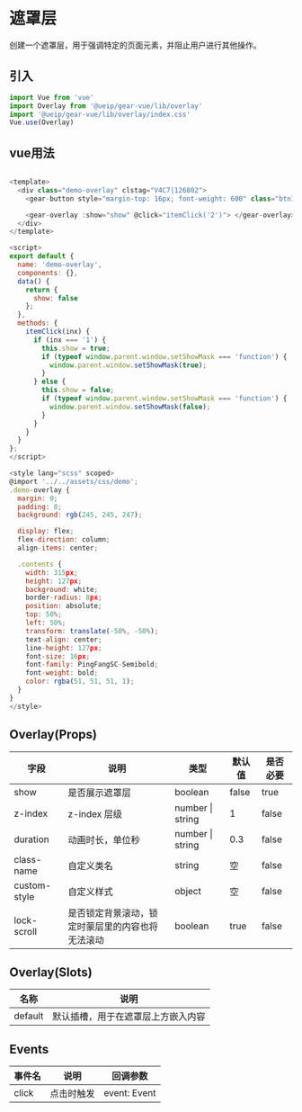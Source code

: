 # 遮罩层

创建一个遮罩层，用于强调特定的页面元素，并阻止用户进行其他操作。

## 引入

```javascript
import Vue from 'vue'
import Overlay from '@ueip/gear-vue/lib/overlay'
import '@ueip/gear-vue/lib/overlay/index.css'
Vue.use(Overlay)
```

## vue用法

```javascript

<template>
  <div class="demo-overlay" clstag="V4C7|126802">
    <gear-button style="margin-top: 16px; font-weight: 600" class="btn1" @click="itemClick('1')"> 查看样式 </gear-button>

    <gear-overlay :show="show" @click="itemClick('2')"> </gear-overlay>
  </div>
</template>

<script>
export default {
  name: 'demo-overlay',
  components: {},
  data() {
    return {
      show: false
    };
  },
  methods: {
    itemClick(inx) {
      if (inx === '1') {
        this.show = true;
        if (typeof window.parent.window.setShowMask === 'function') {
          window.parent.window.setShowMask(true);
        }
      } else {
        this.show = false;
        if (typeof window.parent.window.setShowMask === 'function') {
          window.parent.window.setShowMask(false);
        }
      }
    }
  }
};
</script>

<style lang="scss" scoped>
@import '../../assets/css/demo';
.demo-overlay {
  margin: 0;
  padding: 0;
  background: rgb(245, 245, 247);

  display: flex;
  flex-direction: column;
  align-items: center;

  .contents {
    width: 315px;
    height: 127px;
    background: white;
    border-radius: 8px;
    position: absolute;
    top: 50%;
    left: 50%;
    transform: translate(-50%, -50%);
    text-align: center;
    line-height: 127px;
    font-size: 16px;
    font-family: PingFangSC-Semibold;
    font-weight: bold;
    color: rgba(51, 51, 51, 1);
  }
}
</style>


```

## Overlay(Props)

| 字段         | 说明                                            | 类型             | 默认值 | 是否必要 |
|--------------|-----------------------------------------------|------------------|--------|----------|
| show         | 是否展示遮罩层                                  | boolean          | false  | true     |
| z-index      | z-index 层级                                    | number \| string | 1      | false    |
| duration     | 动画时长，单位秒                                 | number \| string | 0.3    | false    |
| class-name   | 自定义类名                                      | string           | 空     | false    |
| custom-style | 自定义样式                                      | object           | 空     | false    |
| lock-scroll  | 是否锁定背景滚动，锁定时蒙层里的内容也将无法滚动 | boolean          | true   | false    |

## Overlay(Slots)

| 名称    | 说明                              |
|---------|---------------------------------|
| default | 默认插槽，用于在遮罩层上方嵌入内容 |

## Events

| 事件名 | 说明       | 回调参数     |
|--------|----------|--------------|
| click  | 点击时触发 | event: Event |